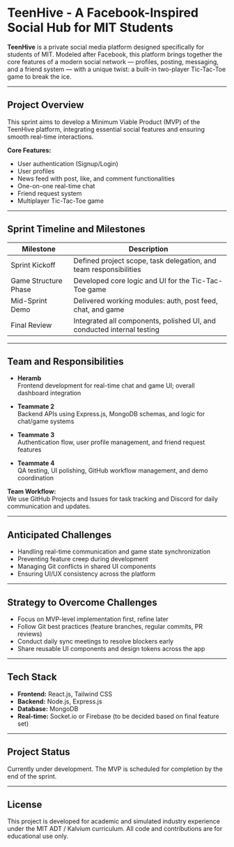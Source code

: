# TeenHive - A Facebook-Inspired Social Hub for MIT Students

**TeenHive** is a private social media platform designed specifically for students of MIT. Modeled after Facebook, this platform brings together the core features of a modern social network — profiles, posting, messaging, and a friend system — with a unique twist: a built-in two-player Tic-Tac-Toe game to break the ice.

---

## Project Overview

This sprint aims to develop a Minimum Viable Product (MVP) of the TeenHive platform, integrating essential social features and ensuring smooth real-time interactions.

**Core Features:**

- User authentication (Signup/Login)
- User profiles
- News feed with post, like, and comment functionalities
- One-on-one real-time chat
- Friend request system
- Multiplayer Tic-Tac-Toe game

---

## Sprint Timeline and Milestones

| Milestone | Description |
|----------|-------------|
| Sprint Kickoff | Defined project scope, task delegation, and team responsibilities |
| Game Structure Phase | Developed core logic and UI for the Tic-Tac-Toe game |
| Mid-Sprint Demo | Delivered working modules: auth, post feed, chat, and game |
| Final Review | Integrated all components, polished UI, and conducted internal testing |

---

## Team and Responsibilities

- **Heramb**  
  Frontend development for real-time chat and game UI; overall dashboard integration

- **Teammate 2**  
  Backend APIs using Express.js, MongoDB schemas, and logic for chat/game systems

- **Teammate 3**  
  Authentication flow, user profile management, and friend request features

- **Teammate 4**  
  QA testing, UI polishing, GitHub workflow management, and demo coordination

**Team Workflow:**  
We use GitHub Projects and Issues for task tracking and Discord for daily communication and updates.

---

## Anticipated Challenges

- Handling real-time communication and game state synchronization
- Preventing feature creep during development
- Managing Git conflicts in shared UI components
- Ensuring UI/UX consistency across the platform

---

## Strategy to Overcome Challenges

- Focus on MVP-level implementation first, refine later
- Follow Git best practices (feature branches, regular commits, PR reviews)
- Conduct daily sync meetings to resolve blockers early
- Share reusable UI components and design tokens across the app

---

## Tech Stack

- **Frontend:** React.js, Tailwind CSS
- **Backend:** Node.js, Express.js
- **Database:** MongoDB
- **Real-time:** Socket.io or Firebase (to be decided based on final feature set)

---

## Project Status

Currently under development. The MVP is scheduled for completion by the end of the sprint.

---

## License

This project is developed for academic and simulated industry experience under the MIT ADT / Kalvium curriculum. All code and contributions are for educational use only.
